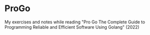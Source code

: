 # ProGo
My exercises and notes while reading "Pro Go The Complete Guide to Programming Reliable and Efficient Software Using Golang" (2022)
